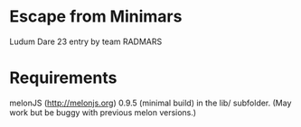 Escape from Minimars
====================

Ludum Dare 23 entry by team RADMARS

Requirements
============
melonJS (http://melonjs.org) 0.9.5 (minimal build) in the lib/ subfolder.
(May work but be buggy with previous melon versions.)

